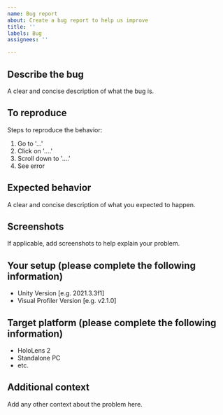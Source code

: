 ```yaml
---
name: Bug report
about: Create a bug report to help us improve
title: ''
labels: Bug
assignees: ''

---
```


## Describe the bug

A clear and concise description of what the bug is.

## To reproduce

Steps to reproduce the behavior:

1. Go to '...'
2. Click on '....'
3. Scroll down to '....'
4. See error

## Expected behavior

A clear and concise description of what you expected to happen.

## Screenshots

If applicable, add screenshots to help explain your problem.

## Your setup (please complete the following information)

- Unity Version [e.g. 2021.3.3f1]
- Visual Profiler Version [e.g. v2.1.0]

## Target platform (please complete the following information)

- HoloLens 2
- Standalone PC
- etc.

## Additional context

Add any other context about the problem here.
